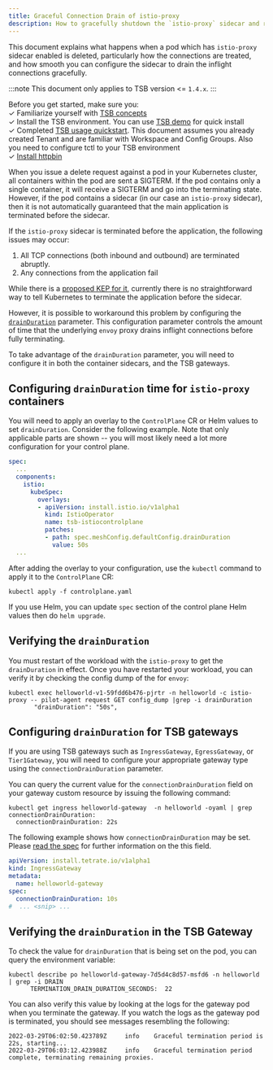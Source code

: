 ```yaml
---
title: Graceful Connection Drain of istio-proxy
description: How to gracefully shutdown the `istio-proxy` sidecar and reduce inflight connection failure
---
```


This document explains what happens when a pod which has `istio-proxy` sidecar enabled is deleted, particularly how the connections are treated, and how smooth you can configure the sidecar to drain the inflight connections gracefully.

:::note
This document only applies to TSB version <= `1.4.x`.
:::

Before you get started, make sure you: <br />
✓ Familiarize yourself with [TSB concepts](../concepts/) <br />
✓ Install the TSB environment. You can use [TSB demo](../setup/requirements-and-download) for quick install <br />
✓ Completed [TSB usage quickstart](../quickstart). This document assumes you already created Tenant and are familiar with Workspace and Config Groups. Also you need to configure tctl to your TSB environment <br />
✓ [Install httpbin](../reference/samples/httpbin#deploy-the-httpbin-pod-and-service)

When you issue a delete request against a pod in your Kubernetes cluster, all containers within the pod are sent a SIGTERM. If the pod contains only a single container, it will receive a SIGTERM and go into the terminating state.
However, if the pod contains a sidecar (in our case an `istio-proxy` sidecar), then it is not automatically guaranteed that the main application is terminated before the sidecar.

If the `istio-proxy` sidecar is terminated before the application, the following issues may occur:

1. All TCP connections (both inbound and outbound) are terminated abruptly.
2. Any connections from the application fail 

While there is a [proposed KEP for it](https://github.com/kubernetes/enhancements/tree/master/keps/sig-node/753-sidecar-containers), currently there is no straightforward way to tell Kubernetes to terminate the application before the sidecar.

However, it is possible to workaround this problem by configuring the [`drainDuration`](https://istio.io/latest/docs/reference/config/istio.mesh.v1alpha1/) parameter. This configuration parameter controls the amount of time that the underlying `envoy` proxy drains inflight connections before fully terminating. 

To take advantage of the `drainDuration` parameter, you will need to configure it in both the container sidecars, and the TSB gateways.

## Configuring 	`drainDuration` time for `istio-proxy` containers

You will need to apply an overlay to the `ControlPlane` CR or Helm values to set `drainDuration`. Consider the following example. Note that only applicable parts are shown -- you will most likely need a lot more configuration for your control plane.

```yaml
spec: 
  ...
  components:
    istio:
      kubeSpec:
        overlays:
        - apiVersion: install.istio.io/v1alpha1
          kind: IstioOperator
          name: tsb-istiocontrolplane
          patches:
          - path: spec.meshConfig.defaultConfig.drainDuration
            value: 50s
  ...
```

After adding the overlay to your configuration, use the `kubectl` command to apply it to the `ControlPlane` CR:

```bash{promprUser: alice}
kubectl apply -f controlplane.yaml
```

If you use Helm, you can update `spec` section of the control plane Helm values then do `helm upgrade`.

## Verifying the `drainDuration`

You must restart of the workload with the `istio-proxy` to get the `drainDuration` in effect. Once you have restarted your workload, you can verify it by checking the config dump of the for `envoy`:

```bash{promptUser: alice}
kubectl exec helloworld-v1-59fdd6b476-pjrtr -n helloworld -c istio-proxy -- pilot-agent request GET config_dump |grep -i drainDuration
       "drainDuration": "50s",
```

## Configuring `drainDuration` for TSB gateways

If you are using TSB gateways such as `IngressGateway`, `EgressGateway`, or `Tier1Gateway`, you will need to configure your appropriate gateway type using the `connectionDrainDuration` parameter.

You can query the current value for the `connectionDrainDuration` field on your gateway custom resource by issuing the following command:

```bash{promptUser: alice}
kubectl get ingress helloworld-gateway  -n helloworld -oyaml | grep connectionDrainDuration:
  connectionDrainDuration: 22s
```

The following example shows how `connectionDrainDuration` may be set. Please [read the spec](../refs/install/dataplane/v1alpha1/spec) for further information on the this field.

```yaml
apiVersion: install.tetrate.io/v1alpha1
kind: IngressGateway
metadata:
  name: helloworld-gateway
spec:
  connectionDrainDuration: 10s
#  ... <snip> ...
```

## Verifying the `drainDuration` in the TSB Gateway

To check the value for `drainDuration` that is being set on the pod, you can query the environment variable:

```bash{pomptUser: alice}
kubectl describe po helloworld-gateway-7d5d4c8d57-msfd6 -n helloworld | grep -i DRAIN
      TERMINATION_DRAIN_DURATION_SECONDS:  22
```

You can also verify this value by looking at the logs for the gateway pod when you terminate the gateway. If you watch the logs as the gateway pod is terminated, you should see messages resembling the following:

```
2022-03-29T06:02:50.423789Z     info    Graceful termination period is 22s, starting...
2022-03-29T06:03:12.423988Z     info    Graceful termination period complete, terminating remaining proxies.
```
